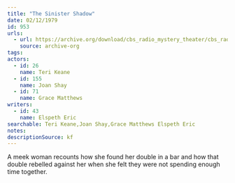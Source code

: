 ```yaml
---
title: "The Sinister Shadow"
date: 02/12/1979
id: 953
urls: 
  - url: https://archive.org/download/cbs_radio_mystery_theater/cbs_radio_mystery_theater-0951-1000.zip/cbs_radio_mystery_theater-0951-1000%2Fcbsrmt_0953_the_sinister_shadow.mp3
    source: archive-org
tags: 
actors:  
  - id: 26
    name: Teri Keane  
  - id: 155
    name: Joan Shay  
  - id: 71
    name: Grace Matthews
writers:  
  - id: 43
    name: Elspeth Eric
searchable: Teri Keane,Joan Shay,Grace Matthews Elspeth Eric
notes: 
descriptionSource: kf
---
```

A meek woman recounts how she found her double in a bar and how that double rebelled against her when she felt they were not spending enough time together.